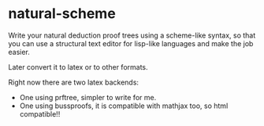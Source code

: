 # natural-scheme

Write your natural deduction proof trees using a scheme-like syntax, so that you can use a structural text editor for lisp-like languages
and make the job easier.

Later convert it to latex or to other formats.

Right now there are two latex backends:

- One using prftree, simpler to write for me.
- One using bussproofs, it is compatible with mathjax too, so html compatible!!
